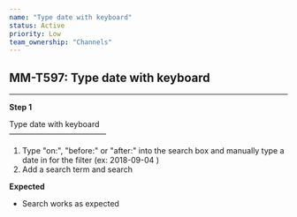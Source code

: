 ```yaml
---
name: "Type date with keyboard"
status: Active
priority: Low
team_ownership: "Channels"
---
```


## MM-T597: Type date with keyboard

---

**Step 1**

Type date with keyboard\
–––––––––––––––––––––––––

1. Type "on:", "before:" or "after:" into the search box and manually type a date in for the filter (ex: 2018-09-04 )
2. Add a search term and search

**Expected**

- Search works as expected
